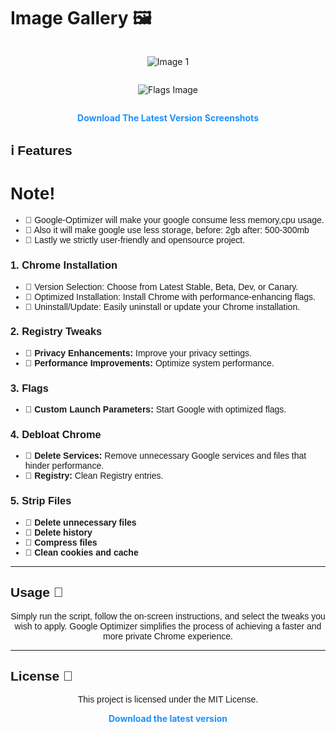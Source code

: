 <p align="center">
<h1>Image Gallery 🖼️</h1>

<div style="display: flex; justify-content: center; align-items: center; flex-direction: column;">
    <p align="center">
    <img src="https://github.com/user-attachments/assets/13104c33-6b9b-411d-afc9-f90b92eea905" alt="Image 1">
     <p align="center">
    <img src="https://github.com/user-attachments/assets/92a3e3d9-7d27-4edc-9860-c4c020cf10b5" alt="Flags Image">
</div>
<p align="center">
  <a href="https://github.com/TheSPEEDO/Google-Optimization-Batch/releases/tag/v5.0/GoogleOptimizer.bat" style="color:#1E90FF; font-weight: bold; text-decoration: none;">Download The Latest Version</a>
  <a href="https://github.com/TheSPEEDO/Google-Optimizer/blob/main/screenshots.md" style="color:#1E90FF; font-weight: bold; text-decoration: none;">Screenshots</a>
<h2 style="font-family: Arial, sans-serif;">ℹ️ Features</h2>
<h1 style="font-family: Consolas, sans-serif;">Note!</h1>
<ul style="font-family: Arial, sans-serif;">
  <li>🔹 Google-Optimizer will make your google consume less memory,cpu usage.</li>
  <li>🔹 Also it will make google use less storage, before: 2gb after: 500-300mb</li>
  <li>🔹 Lastly we strictly user-friendly and opensource project.</li>
</ul>

<h3 style="font-family: Arial, sans-serif;">1. Chrome Installation</h3>
<ul style="font-family: Arial, sans-serif;">
  <li>🔹 Version Selection: Choose from Latest Stable, Beta, Dev, or Canary.</li>
  <li>🔹 Optimized Installation: Install Chrome with performance-enhancing flags.</li>
  <li>🔹 Uninstall/Update: Easily uninstall or update your Chrome installation.</li>
</ul>

<h3 style="font-family: Arial, sans-serif;">2. Registry Tweaks</h3>
<ul style="font-family: Arial, sans-serif;">
  <li>🔹 <strong>Privacy Enhancements:</strong> Improve your privacy settings.</li>
  <li>🔹 <strong>Performance Improvements:</strong> Optimize system performance.</li>
</ul>

<h3 style="font-family: Arial, sans-serif;">3. Flags</h3>
<ul style="font-family: Arial, sans-serif;">
  <li>🔹 <strong>Custom Launch Parameters:</strong> Start Google with optimized flags.</li>
</ul>

<h3 style="font-family: Arial, sans-serif;">4. Debloat Chrome</h3>
<ul style="font-family: Arial, sans-serif;">
  <li>🔹 <strong>Delete Services:</strong> Remove unnecessary Google services and files that hinder performance.</li>
  <li>🔹 <strong>Registry:</strong> Clean Registry entries.</li>
</ul>

<h3 style="font-family: Arial, sans-serif;">5. Strip Files</h3>
<ul style="font-family: Arial, sans-serif;">
  <li>🔹 <strong>Delete unnecessary files</strong></li>
  <li>🔹 <strong>Delete history</strong></li>
  <li>🔹 <strong>Compress files</strong></li>
  <li>🔹 <strong>Clean cookies and cache</strong></li>
</ul>

<hr>

<h2 style="font-family: Arial, sans-serif;">Usage 🔧</h2>

<p align="center" style="font-family: Arial, sans-serif;">
  Simply run the script, follow the on-screen instructions, and select the tweaks you wish to apply.  
  Google Optimizer simplifies the process of achieving a faster and more private Chrome experience.
</p>

<hr>

<h2 style="font-family: Arial, sans-serif;">License 📜</h2>

<p align="center" style="font-family: Arial, sans-serif;">
  This project is licensed under the MIT License.
</p>

<p align="center">
  <a href="https://github.com/TheSPEEDO/Google-Optimization-Batch/releases/tag/v5.0" style="color:#1E90FF; font-weight: bold; text-decoration: none;">Download the latest version</a>
</p>

</body>
</html>

